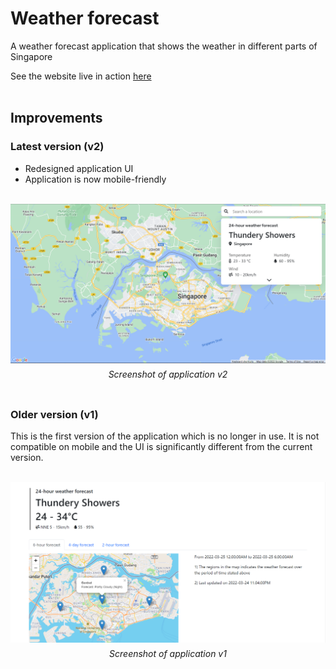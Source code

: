 # Weather forecast

A weather forecast application that shows the weather in different parts of Singapore

See the website live in action [here](https://sgweather.netlify.app)<br><br>

## Improvements

### Latest version (v2)

<ul>
  <li>Redesigned application UI</li>
  <li>Application is now mobile-friendly</li>
</ul><br>

<img src="https://github.com/jadenlohh/weather-forecast/blob/main/images/v2-image.png">
<p align="center" style="line-height: 0.1;"><i>Screenshot of application v2</i></p><br>

### Older version (v1)

This is the first version of the application which is no longer in use. It is not compatible on mobile and the UI is significantly different from the current version.<br><br>

<img src="https://github.com/jadenlohh/weather-forecast/blob/main/images/v1-image.png">
<p align="center" style="line-height: 0.1;"><i>Screenshot of application v1</i></p>
